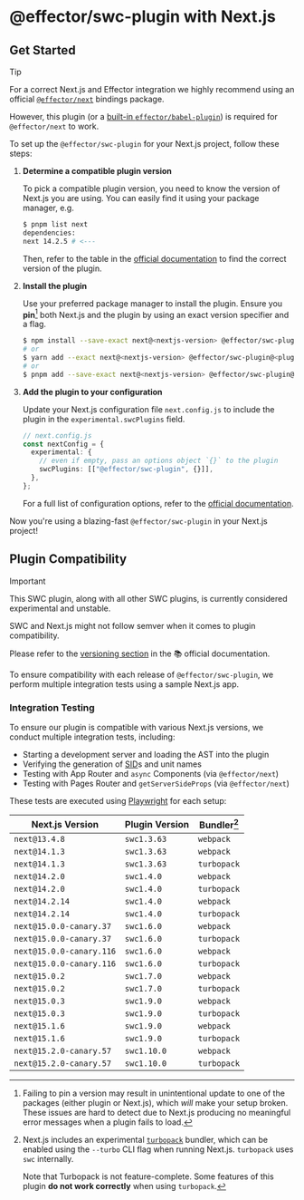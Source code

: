 # @effector/swc-plugin with Next.js

## Get Started

> [!TIP]
> For a correct Next.js and Effector integration we highly recommend using an official [`@effector/next`](https://github.com/effector/next/#readme) bindings package.
>
> However, this plugin (or a [built-in `effector/babel-plugin`](https://effector.dev/api/effector/babel-plugin/)) is required for `@effector/next` to work.

To set up the `@effector/swc-plugin` for your Next.js project, follow these steps:

1. **Determine a compatible plugin version**

   To pick a compatible plugin version, you need to know the version of Next.js you are using. You can easily find it using your package manager, e.g.

   ```bash
   $ pnpm list next
   dependencies:
   next 14.2.5 # <---
   ```

   Then, refer to the table in the [official documentation](https://effector.dev/api/effector/swc-plugin/#installation-versioning) to find the correct version of the plugin.

1. **Install the plugin**

   Use your preferred package manager to install the plugin. Ensure you **pin**[^1] both Next.js and the plugin by using an exact version specifier and a flag.

   ```bash
   $ npm install --save-exact next@<nextjs-version> @effector/swc-plugin@<plugin-version>
   # or
   $ yarn add --exact next@<nextjs-version> @effector/swc-plugin@<plugin-version>
   # or
   $ pnpm add --save-exact next@<nextjs-version> @effector/swc-plugin@<plugin-version>
   ```

1. **Add the plugin to your configuration**

   Update your Next.js configuration file `next.config.js` to include the plugin in the `experimental.swcPlugins` field.

   ```ts
   // next.config.js
   const nextConfig = {
     experimental: {
       // even if empty, pass an options object `{}` to the plugin
       swcPlugins: [["@effector/swc-plugin", {}]],
     },
   };
   ```

   For a full list of configuration options, refer to the [official documentation](https://effector.dev/api/effector/swc-plugin/).

Now you're using a blazing-fast `@effector/swc-plugin` in your Next.js project!

## Plugin Compatibility

> [!IMPORTANT]
> This SWC plugin, along with all other SWC plugins, is currently considered experimental and unstable.
>
> SWC and Next.js might not follow semver when it comes to plugin compatibility.

Please refer to the [versioning section](https://effector.dev/api/effector/swc-plugin/#installation-versioning) in the 📚 official documentation.

To ensure compatibility with each release of `@effector/swc-plugin`, we perform multiple integration tests using a sample Next.js app.

### Integration Testing

To ensure our plugin is compatible with various Next.js versions, we conduct multiple integration tests, including:

- Starting a development server and loading the AST into the plugin
- Verifying the generation of [SID](https://effector.dev/explanation/sids/)s and unit names
- Testing with App Router and `async` Components (via `@effector/next`)
- Testing with Pages Router and `getServerSideProps` (via `@effector/next`)

These tests are executed using [Playwright](https://github.com/Microsoft/playwright) for each setup:

| Next.js Version          | Plugin Version | Bundler[^2] |
| ------------------------ | -------------- | ----------- |
| `next@13.4.8`            | `swc1.3.63`    | `webpack`   |
| `next@14.1.3`            | `swc1.3.63`    | `webpack`   |
| `next@14.1.3`            | `swc1.3.63`    | `turbopack` |
| `next@14.2.0`            | `swc1.4.0`     | `webpack`   |
| `next@14.2.0`            | `swc1.4.0`     | `turbopack` |
| `next@14.2.14`           | `swc1.4.0`     | `webpack`   |
| `next@14.2.14`           | `swc1.4.0`     | `turbopack` |
| `next@15.0.0-canary.37`  | `swc1.6.0`     | `webpack`   |
| `next@15.0.0-canary.37`  | `swc1.6.0`     | `turbopack` |
| `next@15.0.0-canary.116` | `swc1.6.0`     | `webpack`   |
| `next@15.0.0-canary.116` | `swc1.6.0`     | `turbopack` |
| `next@15.0.2`            | `swc1.7.0`     | `webpack`   |
| `next@15.0.2`            | `swc1.7.0`     | `turbopack` |
| `next@15.0.3`            | `swc1.9.0`     | `webpack`   |
| `next@15.0.3`            | `swc1.9.0`     | `turbopack` |
| `next@15.1.6`            | `swc1.9.0`     | `webpack`   |
| `next@15.1.6`            | `swc1.9.0`     | `turbopack` |
| `next@15.2.0-canary.57`  | `swc1.10.0`    | `webpack`   |
| `next@15.2.0-canary.57`  | `swc1.10.0`    | `turbopack` |

[^1]:
    Failing to pin a version may result in unintentional update to one of the packages (either plugin or Next.js), which _will_ make your setup broken.
    These issues are hard to detect due to Next.js producing no meaningful error messages when a plugin fails to load.

[^2]:
    Next.js includes an experimental [`turbopack`](https://nextjs.org/docs/architecture/turbopack) bundler, which can be enabled using the `--turbo` CLI flag when running Next.js. `turbopack` uses `swc` internally.

    Note that Turbopack is not feature-complete. Some features of this plugin **do not work correctly** when using `turbopack`.
